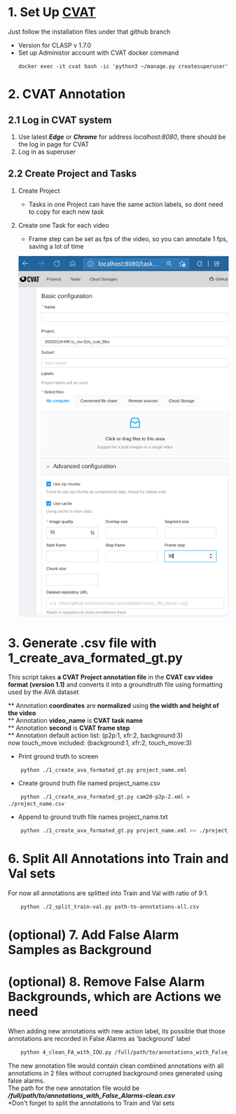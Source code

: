 # 1. Set Up [CVAT](https://github.com/openvinotoolkit/cvat)
Just follow the installation files under that github branch

* Version for CLASP v 1.7.0
* Set up Administor account with CVAT docker command
    ```
    docker exec -it cvat bash -ic 'python3 ~/manage.py createsuperuser'
    ```

# 2. CVAT Annotation
## 2.1 Log in CVAT system
1. Use latest ***Edge*** or ***Chrome*** for address *localhost:8080*, there should be the log in page for CVAT
2. Log in as superuser
## 2.2 Create Project and Tasks
1. Create Project
    * Tasks in one Project can have the same action labels, so dont need to copy for each new task
2. Create one Task for each video
    * Frame step can be set as fps of the video, so you can annotate 1 fps, saving a lot of time 

    ![Frame Step](CreateTask.png)

# 3. Generate .csv file with 1_create_ava_formated_gt.py
This script takes **a CVAT Project annotation file** in the **CVAT csv video format (version 1.1)** and converts it into a groundtruth file using formatting used by the AVA dataset

** Annotation **coordinates** are **normalized** using **the width and height of the video**  
** Annotation **video_name** is **CVAT task name**   
** Annotation **second** is **CVAT frame step**  
** Annotation default action list: (p2p:1, xfr:2, background:3)  
now touch_move included: (background:1, xfr:2, touch_move:3)

- Print ground truth to screen
```
    python ./1_create_ava_formated_gt.py project_name.xml
```

- Create ground truth file named project_name.csv
```
    python ./1_create_ava_formated_gt.py cam20-p2p-2.xml > ./project_name.csv
```

- Append to ground truth file names project_name.txt 
```bash
    python ./1_create_ava_formated_gt.py project_name.xml >> ./project_name.csv
```

# 6. Split All Annotations into Train and Val sets
For now all annotations are splitted into Train and Val with ratio of 9:1.
```bash
    python ./2_split_train-val.py path-to-annotations-all.csv
```

# (optional) 7. Add False Alarm Samples as Background

# (optional) 8. Remove False Alarm Backgrounds, which are Actions we need
When adding new annotations with new action label, its possible that those annotations are recorded in False Alarms as 'background' label
```bash
    python 4_clean_FA_with_IOU.py /full/path/to/annotations_with_False_Alarms.csv /full/path/to/annotations_with_new_annotations.csv
```
The new annotation file would contain clean combined annotations with all annotations in 2 files without corrupted background ones generated using false alarms.  
The path for the new annotation file would be  ***/full/path/to/annotations_with_False_Alarms-clean.csv***  
*Don't forget to split the annotations to Train and Val sets
